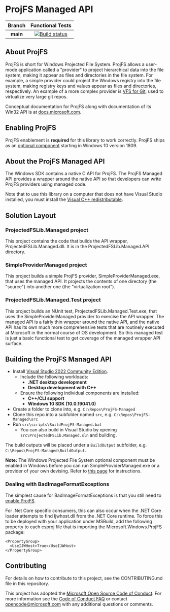 # ProjFS Managed API

|Branch|Functional Tests|
|:--:|:--:|
|**main**|[![Build status](https://dev.azure.com/projfs/ci/_apis/build/status/PR%20-%20Build%20and%20Functional%20Test%20-%202022?branchName=main)](https://dev.azure.com/projfs/ci/_build/latest?definitionId=7)|


## About ProjFS

ProjFS is short for Windows Projected File System.  ProjFS allows a user-mode application called a
"provider" to project hierarchical data into the file system, making it appear as files and directories
in the file system. For example, a simple provider could project the Windows registry into the file
system, making registry keys and values appear as files and directories, respectively. An example of
a more complex provider is [VFS for Git](https://github.com/Microsoft/VFSForGit), used to virtualize
very large git repos.

Conceptual documentation for ProjFS along with documentation of its Win32 API is at
[docs.microsoft.com](https://docs.microsoft.com/en-us/windows/desktop/projfs/projected-file-system).

## Enabling ProjFS

ProjFS enablement is **required** for this library to work correctly. ProjFS ships as an [optional component](https://docs.microsoft.com/en-us/windows/desktop/projfs/enabling-windows-projected-file-system) starting in Windows 10 version 1809. 

## About the ProjFS Managed API

The Windows SDK contains a native C API for ProjFS.  The ProjFS Managed API provides a wrapper around
the native API so that developers can write ProjFS providers using managed code.

Note that to use this library on a computer that does not have Visual Studio installed, you must install the [Visual C++ redistributable](https://visualstudio.microsoft.com/downloads/#microsoft-visual-c-redistributable-for-visual-studio-2019). 

## Solution Layout

### ProjectedFSLib.Managed project

This project contains the code that builds the API wrapper, ProjectedFSLib.Managed.dll.  It is in the
ProjectedFSLib.Managed.API directory.

### SimpleProviderManaged project

This project builds a simple ProjFS provider, SimpleProviderManaged.exe, that uses the managed API.
It projects the contents of one directory (the "source") into another one (the "virtualization root").

### ProjectedFSLib.Managed.Test project

This project builds an NUnit test, ProjectedFSLib.Managed.Test.exe, that uses the SimpleProviderManaged
provider to exercise the API wrapper.  The managed API is a fairly thin wrapper around the native API,
and the native API has its own much more comprehensive tests that are routinely executed at Microsoft
in the normal course of OS development.  So this managed test is just a basic functional test to get
coverage of the managed wrapper API surface.

## Building the ProjFS Managed API

* Install [Visual Studio 2022 Community Edition](https://www.visualstudio.com/downloads/).
  * Include the following workloads:
    * **.NET desktop development**
    * **Desktop development with C++**
  * Ensure the following individual components are installed:
    * **C++/CLI support**
    * **Windows 10 SDK (10.0.19041.0)**
* Create a folder to clone into, e.g. `C:\Repos\ProjFS-Managed`
* Clone this repo into a subfolder named `src`, e.g. `C:\Repos\ProjFS-Managed\src`
* Run `src\scripts\BuildProjFS-Managed.bat`
  * You can also build in Visual Studio by opening `src\ProjectedFSLib.Managed.sln` and building.

The build outputs will be placed under a `BuildOutput` subfolder, e.g. `C:\Repos\ProjFS-Managed\BuildOutput`.

**Note:** The Windows Projected File System optional component must be enabled in Windows before
you can run SimpleProviderManaged.exe or a provider of your own devising.  Refer to
[this page](https://docs.microsoft.com/en-us/windows/desktop/projfs/enabling-windows-projected-file-system)
for instructions.

### Dealing with BadImageFormatExceptions
The simplest cause for BadImageFormatExceptions is that you still need to [enable ProjFS](#enabling-projfs).

For .Net Core specific consumers, this can also occur when the .NET Core loader attempts to find Ijwhost.dll from the .NET Core runtime. To force this to be deployed with your application under MSBuild, add the following property to each csproj file that is importing the Microsoft.Windows.ProjFS package:

    <PropertyGroup>
      <UseIJWHost>True</UseIJWHost>
    </PropertyGroup>


## Contributing

For details on how to contribute to this project, see the CONTRIBUTING.md file in this repository.

This project has adopted the [Microsoft Open Source Code of Conduct](https://opensource.microsoft.com/codeofconduct/).
For more information see the [Code of Conduct FAQ](https://opensource.microsoft.com/codeofconduct/faq/) or
contact [opencode@microsoft.com](mailto:opencode@microsoft.com) with any additional questions or comments.
